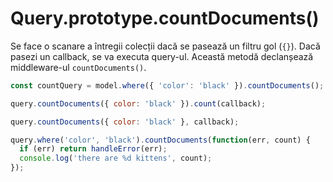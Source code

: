 # Query.prototype.countDocuments()

Se face o scanare a întregii colecții dacă se pasează un filtru gol (`{}`).
Dacă pasezi un callback, se va executa query-ul.
Această metodă declanșează middleware-ul `countDocuments()`.

```javascript
const countQuery = model.where({ 'color': 'black' }).countDocuments();

query.countDocuments({ color: 'black' }).count(callback);

query.countDocuments({ color: 'black' }, callback);

query.where('color', 'black').countDocuments(function(err, count) {
  if (err) return handleError(err);
  console.log('there are %d kittens', count);
});
```
